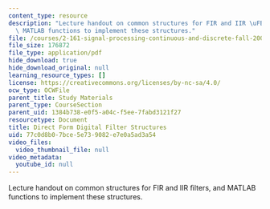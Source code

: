```yaml
---
content_type: resource
description: "Lecture handout on common structures for FIR and IIR \uFB01lters, and\
  \ MATLAB functions to implement these structures."
file: /courses/2-161-signal-processing-continuous-and-discrete-fall-2008/77c0d8b07bce5e739082e7e0a5ad3a54_filterstructure.pdf
file_size: 176872
file_type: application/pdf
hide_download: true
hide_download_original: null
learning_resource_types: []
license: https://creativecommons.org/licenses/by-nc-sa/4.0/
ocw_type: OCWFile
parent_title: Study Materials
parent_type: CourseSection
parent_uid: 1384b738-e0f5-a04c-f5ee-7fabd3121f27
resourcetype: Document
title: Direct Form Digital Filter Structures
uid: 77c0d8b0-7bce-5e73-9082-e7e0a5ad3a54
video_files:
  video_thumbnail_file: null
video_metadata:
  youtube_id: null
---
```

Lecture handout on common structures for FIR and IIR ﬁlters, and MATLAB functions to implement these structures.